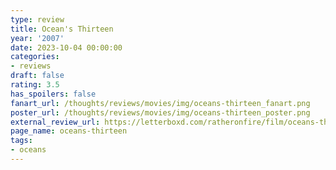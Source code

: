 ```yaml
---
type: review
title: Ocean's Thirteen
year: '2007'
date: 2023-10-04 00:00:00
categories:
- reviews
draft: false
rating: 3.5
has_spoilers: false
fanart_url: /thoughts/reviews/movies/img/oceans-thirteen_fanart.png
poster_url: /thoughts/reviews/movies/img/oceans-thirteen_poster.png
external_review_url: https://letterboxd.com/ratheronfire/film/oceans-thirteen/
page_name: oceans-thirteen
tags:
- oceans
---
```


